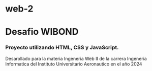 # web-2
# Desafio WIBOND  

### Proyecto utilizando HTML, CSS y JavaScript. 

Desarollado para la materia Ingeneria Web II de la carrera Ingeneria Informatica del Instituto Universitario Aeronautico en el año 2024